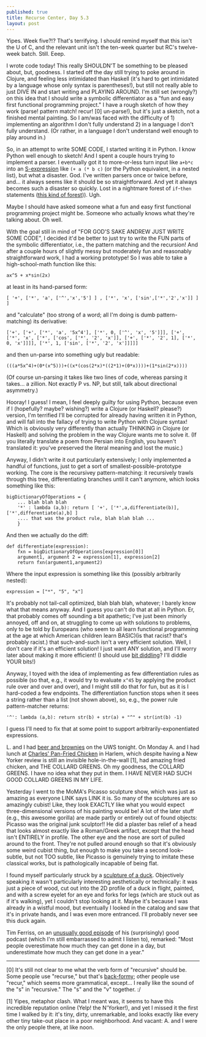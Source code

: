 ```yaml
---
published: true
title: Recurse Center, Day 5.3
layout: post
---
```

Yipes. Week five?!? That's terrifying. I should remind myself that this isn't the U of C, and the relevant unit isn't the ten-week quarter but RC's twelve-week batch. Still. Eeep. 

I wrote code today! This really SHOULDN'T be something to be pleased about, but, goodness. I started off the day still trying to poke around in Clojure, and feeling less intimidated than Haskell (it's hard to get intimidated by a language whose only syntax is parentheses!), but still not really able to just DIVE IN and start writing and PLAYING AROUND. I'm still set (wrongly?) on this idea that I should write a symbolic differentiator as a "fun and easy first functional programming project." I have a rough sketch of how they work (parse! pattern match! recur! [0] un-parse!), but it's just a sketch, not a finished mental painting. So I am/was faced with the difficulty of 1) implementing an algorithm I don't fully understand 2) in a language I don't fully understand. (Or rather, in a language I don't understand well enough to play around in.)

So, in an attempt to write SOME CODE, I started writing it in Python. I know Python well enough to sketch! And I spent a couple hours trying to implement a parser. I eventually got it to more-or-less turn input like `a+b*c` into an [S-expression](https://en.wikipedia.org/wiki/S-expression) like `(+ a (* b c)` (or the Python equivalent, in a nested list), but what a disaster. God. I've written parsers once or twice before, and... it always seems like it should be so straightforward. And yet it always becomes such a disaster so quickly. Lost in a nightmare forest of `if`-`then` statements ([this kind of forest](http://fusion.net/story/252500/japan-suicide-forest-sea-of-trees-aokigahara-mt-fuji/))). Ugh. 

Maybe I should have asked someone what a fun and easy first functional programming project might be. Someone who actually knows what they're talking about. Oh well. 

With the goal still in mind of "FOR GOD'S SAKE ANDREW JUST WRITE SOME CODE", I decided it'd be better to just try to write the FUN parts of the symbolic differentiator, i.e., the pattern matching and the recursion! And after a couple hours of slightly messy but moderately fun and reasonably straightforward work, I had a working prototype! So I was able to take a high-school-math function like this:

    ax^5 + x*sin(2x)

at least in its hand-parsed form:

    [ '+', ['*', 'a', ['^','x','5'] ] , ['*', 'x', ['sin',['*','2','x']] ] ]

and "calculate" (too strong of a word; all I'm doing is dumb pattern-matching) its derivative:

    ['+', ['+', ['*', 'a', '5x^4'], ['*', 0, ['^', 'x', '5']]], ['+', ['*', 'x', ['*', ['cos', ['*', '2', 'x']], ['+', ['*', '2', 1], ['*', 0, 'x']]]], ['*', 1, ['sin', ['*', '2', 'x']]]]]

and then un-parse into something ugly but readable:

    (((a*5x^4)+(0*(x^5)))+((x*(cos(2*x)*((2*1)+(0*x))))+(1*sin(2*x))))

(Of course un-parsing it takes like two lines of code, whereas parsing it takes... a zillion. Not exactly P vs. NP, but still, talk about directional asymmetry.)

Hooray! I guess! I mean, I feel deeply guilty for using Python, because even if I (hopefully? maybe? wishing?) write a Clojure (or Haskell? please?) version, I'm terrified I'll be corrupted for already having written it in Python, and will fall into the fallacy of trying to write Python with Clojure syntax! Which is obviously very differently than actually THINKING in Clojure (or Haskell) and solving the problem in the way Clojure wants me to solve it. (If you literally translate a poem from Persian into English, you haven't translated it: you've preserved the literal meaning and lost the music.)

Anyway, I didn't write it out particularly extensively; I only implemented a handful of functions, just to get a sort of smallest-possible-prototype working. The core is the recursivey pattern-matching: it recursively trawls through this tree, differentiating branches until it can't anymore, which looks something like this:

    bigDictionaryOfOperations = {
        ... blah blah blah
        '*' : lambda (a,b): return [ '+', ['*',a,differentiate(b)], ['*',differentiate(a),b] ]
        .... that was the product rule, blah blah blah ...
        }

And then we actually do the diff:

    def differentiate(expression):
        fxn = bigDictionaryOfOperations[expression[0]]
        argument1, argument 2 = expression[1], expression[2]
        return fxn(argument1,argument2)

Where the input expression is something like this (possibly arbitrarily nested):

    expression = ["*", "5", "x"]


It's probably not tail-call optimized, blah blah blah, whatever; I barely know what that means anyway. And I guess you can't do that at all in Python. Er, that probably comes off sounding a bit apathetic; I've just been minorly annoyed, off and on, at struggling to come up with solutions to problems, only to be told by Europeans (who seem to all learn functional programming at the age at which American children learn BASIC)(is that racist? that's probably racist.) that such-and-such isn't a very efficient solution. Well, I don't care if it's an efficient solution! I just want ANY solution, and I'll worry later about making it more efficient! (I should use [bit diddling](https://en.wikipedia.org/wiki/Bit_manipulation)? I'll diddle YOUR bits!)

Anyway, I toyed with the idea of implementing as few differentiation rules as possible (so that, e.g., it would try to evaluate `x^45` by applying the product rule over and over and over), and I might still do that for fun, but as it is I hard-coded a few endpoints. The differentiation function stops when it sees a string rather than a list (not shown above), so, e.g., the power rule pattern-matcher returns:

    '^': lambda (a,b): return str(b) + str(a) + "^" + str(int(b) -1)

I guess I'll need to fix that at some point to support arbitrarily-exponentiated expressions.

L. and I had [beer and brownies](http://westendhall.com/) on the UWS tonight. On Monday A. and I had lunch at [Charles' Pan-Fried Chicken](http://www.newyorker.com/culture/culture-desk/fried-chicken-king-harlem) in Harlem, which despite having a New Yorker review is still an invisible hole-in-the-wall [1], had amazing fried chicken, and THE COLLARD GREENS. Oh my goodness, the COLLARD GREENS. I have no idea what they put in them. I HAVE NEVER HAD SUCH GOOD COLLARD GREENS IN MY LIFE.

Yesterday I went to the MoMA's Picasso sculpture show, which was just as amazing as everyone LINK says LINK it is. So many of the sculptures are so amazingly cubist! Like, they look EXACTLY like what you would expect three-dimensional versions of his painting would be! A lot of the later stuff (e.g., this awesome gorilla) are made partly or entirely out of found objects: Picasso was the original junk sculptor!! He did a plaster bas relief of a head that looks almost exactly like a Roman/Greek artifact, except that the head isn't ENTIRELY in profile. The other eye and the nose are sort of pulled around to the front. They're not pulled around enough so that it's obviously some weird cubist thing, but enough to make you take a second look–subtle, but not TOO subtle, like Picasso is genuinely trying to imitate these classical works, but is pathologically incapable of being flat. 

I found myself particularly struck by a [sculpture of a duck](https://news.artnet.com/wp-content/news-upload/2015/09/bird-2.jpg). Objectively speaking it wasn't particularly interesting aesthetically or technically: it was just a piece of wood, cut out into the 2D profile of a duck in flight, painted, and with a screw eyelet for an eye and forks for legs (which are stuck out as if it's walking), yet I couldn't stop looking at it. Maybe it's because I was already in a wistful mood, but eventually I looked in the catalog and saw that it's in private hands, and I was even more entranced. I'll probably never see this duck again. 

Tim Ferriss, on an [unusually good episode](http://fourhourworkweek.com/2015/12/14/derek-sivers-on-developing-confidence-finding-happiness-and-saying-no-to-millions/) of his (surprisingly) good podcast (which I'm still embarrassed to admit I listen to), remarked: "Most people overestimate how much they can get done in a day, but underestimate how much they can get done in a year."

---
[0] It's still not clear to me what the verb form of "recursive" should be. Some people use "recurse," but that's [back-formy](www.nytimes.com/2006/01/29/opinion/29iht-edsafire.html‎); other people use "recur," which seems more grammatical, except... I really like the sound of the "s" in "recursive." The "s" and the "v" together. :/

[1] Yipes, metaphor clash. What I meant was, it seems to have this incredible reputation online (Yelp! the N'Yorker!), and yet I missed it the first time I walked by it: it's tiny, dirty, unremarkable, and looks exactly like every other tiny take-out place in a poor neighborhood. And vacant: A. and I were the only people there, at like noon.
